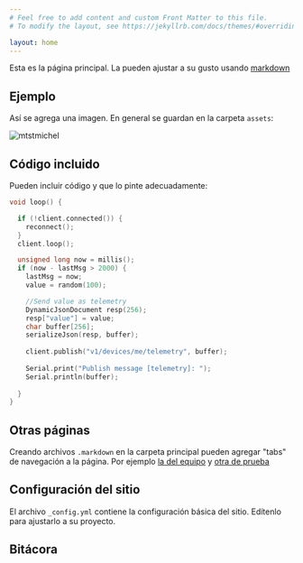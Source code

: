 ```yaml
---
# Feel free to add content and custom Front Matter to this file.
# To modify the layout, see https://jekyllrb.com/docs/themes/#overriding-theme-defaults

layout: home
---
```


Esta es la página principal. La pueden ajustar a su gusto usando [markdown](https://www.markdownguide.org/basic-syntax/)

## Ejemplo

Así se agrega una imagen. En general se guardan en la carpeta `assets`:

![mtstmichel](/assets/mtstmichel.jpg)


## Código incluido

Pueden incluir código y que lo pinte adecuadamente:

```c++
void loop() {

  if (!client.connected()) {
    reconnect();
  }
  client.loop();

  unsigned long now = millis();
  if (now - lastMsg > 2000) {
    lastMsg = now;
    value = random(100);

    //Send value as telemetry
    DynamicJsonDocument resp(256);
    resp["value"] = value;
    char buffer[256];
    serializeJson(resp, buffer);
    
    client.publish("v1/devices/me/telemetry", buffer);
    
    Serial.print("Publish message [telemetry]: ");
    Serial.println(buffer);
    
  }
}
```

## Otras páginas

Creando archivos `.markdown` en la carpeta principal pueden agregar "tabs" de navegación a la página. Por ejemplo [la del equipo](/equipo) y [otra de prueba](/prueba)

## Configuración del sitio

El archivo `_config.yml` contiene la configuración básica del sitio. Edítenlo para ajustarlo a su proyecto.

## Bitácora
